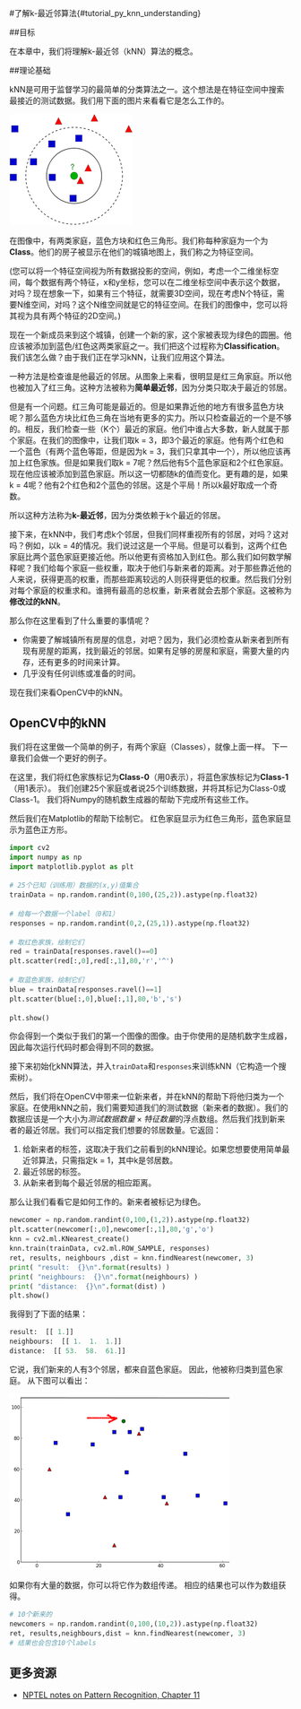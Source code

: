 #了解k-最近邻算法{#tutorial_py_knn_understanding}

##目标

在本章中，我们将理解k-最近邻（kNN）算法的概念。

##理论基础

kNN是可用于监督学习的最简单的分类算法之一。这个想法是在特征空间中搜索最接近的测试数据。我们用下面的图片来看看它是怎么工作的。

![image](images/knn_theory.png)

在图像中，有两类家庭，蓝色方块和红色三角形。我们称每种家庭为一个为**Class**。他们的房子被显示在他们的城镇地图上，我们称之为特征空间。

 (您可以将一个特征空间视为所有数据投影的空间，例如，考虑一个二维坐标空间，每个数据有两个特征，x和y坐标，您可以在二维坐标空间中表示这个数据，对吗？现在想象一下，如果有三个特征，就需要3D空间，现在考虑N个特征，需要N维空间，对吗？这个N维空间就是它的特征空间。在我们的图像中，您可以将其视为具有两个特征的2D空间。)

现在一个新成员来到这个城镇，创建一个新的家，这个家被表现为绿色的圆圈。他应该被添加到蓝色/红色这两类家庭之一。我们把这个过程称为**Classification**。我们该怎么做？由于我们正在学习kNN，让我们应用这个算法。

一种方法是检查谁是他最近的邻居。从图象上来看，很明显是红三角家庭。所以他也被加入了红三角。这种方法被称为**简单最近邻**，因为分类只取决于最近的邻居。

但是有一个问题。红三角可能是最近的。但是如果靠近他的地方有很多蓝色方块呢？那么蓝色方块比红色三角在当地有更多的实力。所以只检查最近的一个是不够的。相反，我们检查一些（K个）最近的家庭。他们中谁占大多数，新人就属于那个家庭。在我们的图像中，让我们取k = 3，即3个最近的家庭。他有两个红色和一个蓝色（有两个蓝色等距，但是因为k = 3，我们只拿其中一个），所以他应该再加上红色家族。但是如果我们取k = 7呢？然后他有5个蓝色家庭和2个红色家庭。现在他应该被添加到蓝色家庭。所以这一切都随k的值而变化。更有趣的是，如果k = 4呢？他有2个红色和2个蓝色的邻居。这是个平局！所以k最好取成一个奇数。

所以这种方法称为**k-最近邻**，因为分类依赖于k个最近的邻居。

接下来，在kNN中，我们考虑k个邻居，但我们同样重视所有的邻居，对吗？这对吗？例如，以k = 4的情况。我们说过这是一个平局。但是可以看到，这两个红色家庭比两个蓝色家庭更接近他。所以他更有资格加入到红色。那么我们如何数学解释呢？我们给每个家庭一些权重，取决于他们与新来者的距离。对于那些靠近他的人来说，获得更高的权重，而那些距离较远的人则获得更低的权重。然后我们分别对每个家庭的权重求和。谁拥有最高的总权重，新来者就会去那个家庭。这被称为**修改过的kNN**。

那么你在这里看到了什么重要的事情呢？

- 你需要了解城镇所有房屋的信息，对吧？因为，我们必须检查从新来者到所有现有房屋的距离，找到最近的邻居。如果有足够的房屋和家庭，需要大量的内存，还有更多的时间来计算。
- 几乎没有任何训练或准备的时间。

现在我们来看OpenCV中的kNN。

## OpenCV中的kNN

我们将在这里做一个简单的例子，有两个家庭（Classes），就像上面一样。 下一章我们会做一个更好的例子。

在这里，我们将红色家族标记为**Class-0**（用0表示），将蓝色家族标记为**Class-1**（用1表示）。 我们创建25个家庭或者说25个训练数据，并将其标记为Class-0或Class-1。 我们将Numpy的随机数生成器的帮助下完成所有这些工作。

然后我们在Matplotlib的帮助下绘制它。 红色家庭显示为红色三角形，蓝色家庭显示为蓝色正方形。

```python
import cv2
import numpy as np
import matplotlib.pyplot as plt

# 25个已知（训练用）数据的(x,y)值集合
trainData = np.random.randint(0,100,(25,2)).astype(np.float32)

# 给每一个数据一个label（0和1）
responses = np.random.randint(0,2,(25,1)).astype(np.float32)

# 取红色家族，绘制它们
red = trainData[responses.ravel()==0]
plt.scatter(red[:,0],red[:,1],80,'r','^')

# 取蓝色家族，绘制它们
blue = trainData[responses.ravel()==1]
plt.scatter(blue[:,0],blue[:,1],80,'b','s')

plt.show()
```

你会得到一个类似于我们的第一个图像的图像。由于你使用的是随机数字生成器，因此每次运行代码时都会得到不同的数据。

接下来初始化kNN算法，并入`trainData`和`responses`来训练kNN（它构造一个搜索树）。

然后，我们将在OpenCV中带来一位新来者，并在kNN的帮助下将他归类为一个家庭。在使用kNN之前，我们需要知道我们的测试数据（新来者的数据）。我们的数据应该是一个大小为$测试数据数量 \times 特征数量$的浮点数组。然后我们找到新来者的最近邻居。我们可以指定我们想要的邻居数量。它返回：

1. 给新来者的标签，这取决于我们之前看到的kNN理论。如果您想要使用简单最近邻算法，只需指定k = 1，其中k是邻居数。
2. 最近邻居的标签。
3. 从新来者到每个最近邻居的相应距离。

那么让我们看看它是如何工作的。新来者被标记为绿色。

```python
newcomer = np.random.randint(0,100,(1,2)).astype(np.float32)
plt.scatter(newcomer[:,0],newcomer[:,1],80,'g','o')
knn = cv2.ml.KNearest_create()
knn.train(trainData, cv2.ml.ROW_SAMPLE, responses)
ret, results, neighbours ,dist = knn.findNearest(newcomer, 3)
print( "result:  {}\n".format(results) )
print( "neighbours:  {}\n".format(neighbours) )
print( "distance:  {}\n".format(dist) )
plt.show()
```

我得到了下面的结果：

```python
result:  [[ 1.]]
neighbours:  [[ 1.  1.  1.]]
distance:  [[ 53.  58.  61.]]
```

它说，我们新来的人有3个邻居，都来自蓝色家庭。 因此，他被称归类到蓝色家庭。 从下图可以看出：

![image](images/knn_simple.png)

如果你有大量的数据，你可以将它作为数组传递。 相应的结果也可以作为数组获得。

```python
# 10个新来的
newcomers = np.random.randint(0,100,(10,2)).astype(np.float32)
ret, results,neighbours,dist = knn.findNearest(newcomer, 3)
# 结果也会包含10个labels
```

## 更多资源

- [NPTEL notes on Pattern Recognition, Chapter 11](http://www.nptel.iitm.ac.in/courses/106108057/12)